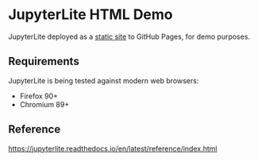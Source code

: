 # JupyterLite HTML Demo

JupyterLite deployed as a [static site](https://vivek-component.github.io/jupyter) to GitHub Pages, for demo purposes.

## Requirements

JupyterLite is being tested against modern web browsers:

- Firefox 90+
- Chromium 89+

## Reference

https://jupyterlite.readthedocs.io/en/latest/reference/index.html
